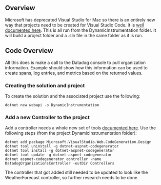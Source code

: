 ## Overview

Microsoft has deprecated Visual Studio for Mac so there is an entirely new way that projects need to be created for Visual Studio Code.  It is [well documented here](https://learn.microsoft.com/en-us/aspnet/core/tutorials/first-web-api?view=aspnetcore-7.0&tabs=visual-studio-code).  This is all run from the DynamicInstrumentation folder.  It will build a project folder and a .sln file in the same folder as it is run.

## Code Overview

All this does is make a call to the Datadog console to pull organization information.  Example should show how this information can be used to create spans, log entries, and metrics based on the returned values.

### Creating the solution and project
To create the solution and the associated project use the following:
```
dotnet new webapi -o DynamicInstrumentation
```

### Add a new Controller to the project
Add a controller needs a whole new set of tools [documented here](https://learn.microsoft.com/en-us/aspnet/core/tutorials/first-web-api?view=aspnetcore-7.0&tabs=visual-studio-code).  Use the following steps (from the project DynamicInstrumentation folder):

```
dotnet add package Microsoft.VisualStudio.Web.CodeGeneration.Design
dotnet tool uninstall -g dotnet-aspnet-codegenerator
dotnet tool install -g dotnet-aspnet-codegenerator
dotnet tool update -g dotnet-aspnet-codegenerator
dotnet aspnet-codegenerator controller -name DatadogOrganizationsController -outDir Controllers
```

The controller that got added still needed to be updated to look like the WeatherForecast controller, so further research needs to be done.
